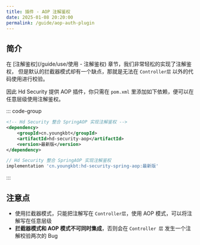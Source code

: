 ```yaml
---
title: 插件 - AOP 注解鉴权
date: 2025-01-08 20:20:00
permalink: /guide/aop-auth-plugin
---
```


## 简介

在 [注解鉴权](/guide/use/使用 - 注解鉴权) 章节，我们非常轻松的实现了注解鉴权， 但是默认的拦截器模式却有一个缺点，那就是无法在 `Controller层` 以外的代码使用进行校验。

因此 Hd Security 提供 AOP 插件，你只需在 `pom.xml` 里添加如下依赖，便可以在任意层级使用注解鉴权。

::: code-group

```xml [Maven 方式]
<!-- Hd Security 整合 SpringAOP 实现注解鉴权 -->
<dependency>
    <groupId>cn.youngkbt</groupId>
    <artifactId>hd-security-aop</artifactId>
    <version>最新版</version>
</dependency>
```



```groovy [Gradle 方式]
// Hd Security 整合 SpringAOP 实现注解鉴权
implementation 'cn.youngkbt:hd-security-spring-aop:最新版'
```

:::

## 注意点

- 使用拦截器模式，只能把注解写在 `Controller层`，使用 AOP 模式，可以将注解写在任意层级
- **拦截器模式和 AOP 模式不可同时集成**，否则会在 `Controller 层` 发生一个注解校验两次的 Bug

